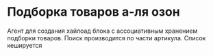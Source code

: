 # Подборка товаров а-ля озон
Агент для создания хайлоад блока с ассоциативным хранением подборки товаров. Поиск производится по части артикула. Список кешируется
